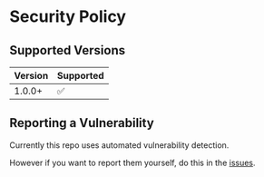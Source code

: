 # Security Policy

## Supported Versions

| Version | Supported          |
| ------- | ------------------ |
| 1.0.0+  | :white_check_mark: |


## Reporting a Vulnerability

Currently this repo uses automated vulnerability detection.

However if you want to report them yourself, do this in the [issues](https://github.com/piotr25691/FEG-Bot/issues).
